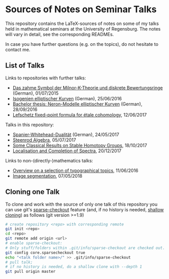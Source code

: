 # Sources of Notes on Seminar Talks
This repository contains the LaTeX-sources of notes on some of 
my talks held in mathematical seminars at the University of Regensburg.
The notes will vary in detail, see the corresponding READMEs.

In case you have further questions (e.g. on the topics), do not hesitate to contact me.

## List of Talks
Links to repositories with further talks:
- [Das zahme Symbol der Milnor-K-Theorie und diskrete Bewertungsringe](https://github.com/gesina/k-theory)
  (German), 01/07/2015
- [Isogenien elliptischer Kurven](https://github.com/gesina/isogenien)
  (German), 25/06/2016
- [Bachelor thesis: Neron-Modelle elliptischer Kurven](https://github.com/gesina/neron_models)
  (German), 28/09/2016
- [Lefschetz fixed-point formula for étale cohomology](https://github.com/gesina/lefschetz_fixed-point_formula),
  12/06/2017
  
Talks in this repository:
- [Spanier-Whitehead-Dualität](./spanier_whitehead_duality)
  (German), 24/05/2017
- [Steenrod Algebra](./steenrod_algebra),
  05/07/2017
- [Some Classical Results on Stable Homotopy Groups](./some_classical_results),
  18/10/2017
- [Localisation and Completion of Spectra](./localisation_completion_of_spectra),
  20/12/2017
  
Links to non-(directly-)mathematics talks:
- [Overview on a selection of typographical topics](https://github.com/gesina/typography_talk),
  11/06/2016
- [Image segmentation](https://github.com/gesina/image_segmentation_talk),
  07/05/2018

## Cloning one Talk
To clone and work with the source of only one talk of this repository you can use 
git's [sparse-checkout](https://git-scm.com/docs/git-read-tree#_sparse_checkout) feature
(and, if no history is needed, [shallow cloning](https://git-scm.com/docs/git-clone)) 
as follows (git version >=1.9)

```bash
# create repository <repo> with corresponding remote
git init <repo>
cd <repo>
git remote add origin <url>
# enable sparse-checkout: 
# Only stuff/folders within .git/info/sparse-checkout are checked out.
git config core.sparsecheckout true
echo "<talk folder name>/" >> .git/info/sparse-checkout
# pull talk; 
# if no history is needed, do a shallow clone with --depth 1
git pull origin master
```
